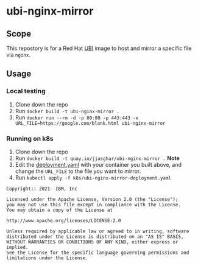 # ubi-nginx-mirror

## Scope

This repostory is for a Red Hat [UBI][ubi] image to host and mirror a specific file via `nginx`.

## Usage

### Local testing

1. Clone down the repo
1. Run `docker build -t ubi-nginx-mirror .`
1. Run `docker run --rm -d -p 80:80 -p 443:443 -e URL_FILE=https://google.com/blank.html ubi-nginx-mirror`

### Running on k8s

1. Clone down the repo
1. Run `docker build -t quay.io/jjasghar/ubi-nginx-mirror .` **Note**
1. Edit the [deployment.yaml](k8s/ubi-nginx-mirror-deployment.yaml) with your container you built above, and change the `URL_FILE` to the file you want to mirror.
1. Run `kubectl apply -f k8s/ubi-nginx-mirror-deployment.yaml`

```text
Copyright:: 2021- IBM, Inc

Licensed under the Apache License, Version 2.0 (the "License");
you may not use this file except in compliance with the License.
You may obtain a copy of the License at

http://www.apache.org/licenses/LICENSE-2.0

Unless required by applicable law or agreed to in writing, software
distributed under the License is distributed on an "AS IS" BASIS,
WITHOUT WARRANTIES OR CONDITIONS OF ANY KIND, either express or implied.
See the License for the specific language governing permissions and
limitations under the License.
```

[ubi]: https://catalog.redhat.com/software/containers/ubi8/ubi-minimal/5c359a62bed8bd75a2c3fba8?gti-tabs=unauthenticated
